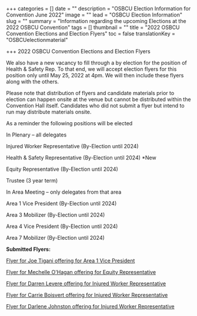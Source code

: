 +++
categories = []
date = ""
description = "OSBCU Election Information for Convention June 2022"
image = ""
lead = "OSBCU Election Information"
slug = ""
summary = "Information regarding the upcoming Elections at the 2022 OSBCU Convention"
tags = []
thumbnail = ""
title = "2022 OSBCU Convention Elections and Election Flyers"
toc = false
translationKey = "OSBCUelectionmaterial"

+++
2022 OSBCU Convention Elections and Election Flyers 

We also have a new vacancy to fill through a by election for the position of Health & Safety Rep. To that end, we will accept election flyers for this position only until May 25, 2022 at 4pm. We will then include these flyers along with the others.

Please note that distribution of flyers and candidate materials prior to election can happen onsite at the venue but cannot be distributed within the Convention Hall itself. Candidates who did not submit a flyer but intend to run may distribute materials onsite.

As a reminder the following positions will be elected

In Plenary – all delegates

Injured Worker Representative (By-Election until 2024)

Health & Safety Representative (By-Election until 2024) *New

Equity Representative (By-Election until 2024)

Trustee (3 year term)

In Area Meeting – only delegates from that area

Area 1 Vice President (By-Election until 2024)

Area 3 Mobilizer (By-Election until 2024)

Area 4 Vice President (By-Election until 2024)

Area 7 Mobilizer (By-Election until 2024)

**Submitted Flyers:**

[Flyer for Joe Tigani offering for Area 1 Vice President ](/img/joe-tigani-vp-poster-2022-b-w.jpeg)

[Flyer for Mechelle O'Hagan offering for Equity Representative](/img/2512-mechelle-o-hagan-equity-rep-2.jpeg)

[Flyer for Darren Levere offering for Injured Worker Representative](/img/darren-levere-osbcu-iw-rep-election-flyer.jpeg)

[Flyer for Carrie Boisvert offering for Injured Worker Representative](/img/218_carrie-boisvert-flyer_v-03-2.jpeg)

[Flyer for Darlene Johnston offering for Injured Worker Representative](/img/darlene-johnson.JPG)